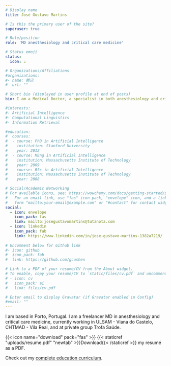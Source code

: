 ```yaml
---
# Display name
title: José Gustavo Martins

# Is this the primary user of the site?
superuser: true

# Role/position
role: 'MD anesthesiology and critical care medicine'

# Status emoji
status:
  icon: ☕️

# Organizations/Affiliations
#organizations:
#- name: 腾讯
#  url: ""

# Short bio (displayed in user profile at end of posts)
bio: I am a Medical Doctor, a specialist in both anesthesiology and critical care medicine. My special interest is medical informatics and knowledge management.

#interests:
#- Artificial Intelligence
#- Computational Linguistics
#- Information Retrieval

#education:
#  courses:
#  - course: PhD in Artificial Intelligence
#    institution: Stanford University
#    year: 2012
#  - course: MEng in Artificial Intelligence
#    institution: Massachusetts Institute of Technology
#    year: 2009
#  - course: BSc in Artificial Intelligence
#    institution: Massachusetts Institute of Technology
#    year: 2008

# Social/Academic Networking
# For available icons, see: https://wowchemy.com/docs/getting-started/page-builder/#icons
#   For an email link, use "fas" icon pack, "envelope" icon, and a link in the
#   form "mailto:your-email@example.com" or "#contact" for contact widget.
social:
  - icon: envelope
    icon_pack: fas
    link: mailto:josegustavomartins@tutanota.com
  - icon: linkedin
    icon_pack: fab
    link: https://www.linkedin.com/in/jose-gustavo-martins-1382a7219/
    
# Uncomment below for Github link
#- icon: github
#  icon_pack: fab
#  link: https://github.com/gcushen

# Link to a PDF of your resume/CV from the About widget.
# To enable, copy your resume/CV to `static/files/cv.pdf` and uncomment the lines below.
# - icon: cv
#   icon_pack: ai
#   link: files/cv.pdf

# Enter email to display Gravatar (if Gravatar enabled in Config)
#email: ""
---
```


I am based in Porto, Portugal. I am a freelancer MD in anesthesiology and critical care medicine, currently working in ULSAM - Viana do Castelo, CHTMAD - Vila Real, and at private group Trofa Saúde.

{{< icon name="download" pack="fas" >}} {{< staticref "uploads/resume.pdf" "newtab" >}}Download{{< /staticref >}} my resumé as a PDF.

Check out my [complete education curriculum](/education_resume/).
